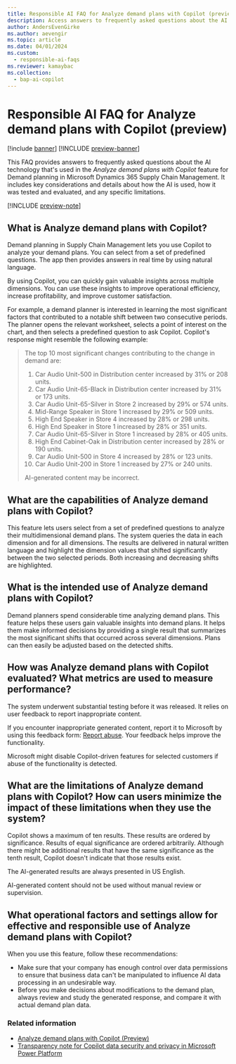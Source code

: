 ```yaml
---
title: Responsible AI FAQ for Analyze demand plans with Copilot (preview)
description: Access answers to frequently asked questions about the AI technology that's used in the "Analyze demand plans with Copilot" feature for Demand planning.
author: AndersEvenGirke
ms.author: aevengir
ms.topic: article
ms.date: 04/01/2024
ms.custom:
  - responsible-ai-faqs
ms.reviewer: kamaybac
ms.collection:
  - bap-ai-copilot
---
```


# Responsible AI FAQ for Analyze demand plans with Copilot (preview)

[!include [banner](../includes/banner.md)]
[!INCLUDE [preview-banner](~/../shared-content/shared/preview-includes/preview-banner.md)]
<!-- KFM: Preview until further notice -->

This FAQ provides answers to frequently asked questions about the AI technology that's used in the *Analyze demand plans with Copilot* feature for Demand planning in Microsoft Dynamics 365 Supply Chain Management. It includes key considerations and details about how the AI is used, how it was tested and evaluated, and any specific limitations.

[!INCLUDE [preview-note](~/../shared-content/shared/preview-includes/preview-note-d365.md)]

## What is Analyze demand plans with Copilot?

Demand planning in Supply Chain Management lets you use Copilot to analyze your demand plans. You can select from a set of predefined questions. The app then provides answers in real time by using natural language.

By using Copilot, you can quickly gain valuable insights across multiple dimensions. You can use these insights to improve operational efficiency, increase profitability, and improve customer satisfaction.

For example, a demand planner is interested in learning the most significant factors that contributed to a notable shift between two consecutive periods. The planner opens the relevant worksheet, selects a point of interest on the chart, and then selects a predefined question to ask Copilot. Copilot's response might resemble the following example:

> The top 10 most significant changes contributing to the change in demand are:
>
> 1. Car Audio Unit-500 in Distribution center increased by 31% or 208 units.
> 1. Car Audio Unit-65-Black in Distribution center increased by 31% or 173 units.
> 1. Car Audio Unit-65-Silver in Store 2 increased by 29% or 574 units.
> 1. Mid-Range Speaker in Store 1 increased by 29% or 509 units.
> 1. High End Speaker in Store 4 increased by 28% or 298 units.
> 1. High End Speaker in Store 1 increased by 28% or 351 units.
> 1. Car Audio Unit-65-Silver in Store 1 increased by 28% or 405 units.
> 1. High End Cabinet-Oak in Distribution center increased by 28% or 190 units.
> 1. Car Audio Unit-500 in Store 4 increased by 28% or 123 units.
> 1. Car Audio Unit-200 in Store 1 increased by 27% or 240 units.
>
> AI-generated content may be incorrect.

## What are the capabilities of Analyze demand plans with Copilot?

This feature lets users select from a set of predefined questions to analyze their multidimensional demand plans. The system queries the data in each dimension and for all dimensions. The results are delivered in natural written language and highlight the dimension values that shifted significantly between the two selected periods. Both increasing and decreasing shifts are highlighted.

## What is the intended use of Analyze demand plans with Copilot?

Demand planners spend considerable time analyzing demand plans. This feature helps these users gain valuable insights into demand plans. It helps them make informed decisions by providing a single result that summarizes the most significant shifts that occurred across several dimensions. Plans can then easily be adjusted based on the detected shifts.

## How was Analyze demand plans with Copilot evaluated? What metrics are used to measure performance?

The system underwent substantial testing before it was released. It relies on user feedback to report inappropriate content.

If you encounter inappropriate generated content, report it to Microsoft by using this feedback form: [Report abuse](https://msrc.microsoft.com/report). Your feedback helps improve the functionality.

Microsoft might disable Copilot-driven features for selected customers if abuse of the functionality is detected.

## What are the limitations of Analyze demand plans with Copilot? How can users minimize the impact of these limitations when they use the system?

Copilot shows a maximum of ten results. These results are ordered by significance. Results of equal significance are ordered arbitrarily. Although there might be additional results that have the same significance as the tenth result, Copilot doesn't indicate that those results exist.

The AI-generated results are always presented in US English.

AI-generated content should not be used without manual review or supervision.

## What operational factors and settings allow for effective and responsible use of Analyze demand plans with Copilot?

When you use this feature, follow these recommendations:

- Make sure that your company has enough control over data permissions to ensure that business data can't be manipulated to influence AI data processing in an undesirable way.
- Before you make decisions about modifications to the demand plan, always review and study the generated response, and compare it with actual demand plan data.

### Related information

- [Analyze demand plans with Copilot (Preview)](demand-planning/demand-planning-copilot.md)
- [Transparency note for Copilot data security and privacy in Microsoft Power Platform](/power-platform/transparency-note-copilot-data-security-privacy)
